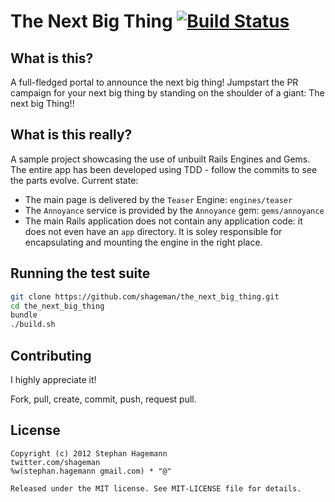 # The Next Big Thing [![Build Status](https://secure.travis-ci.org/shageman/the_next_big_thing.png)](https://secure.travis-ci.org/shageman/the_next_big_thing)

## What is this?

A full-fledged portal to announce the next big thing! Jumpstart the PR campaign for your next big thing by standing on the shoulder of a giant: The next big Thing!!

## What is this really?

A sample project showcasing the use of unbuilt Rails Engines and Gems. The entire app has been developed using TDD - follow the commits to see the parts evolve. Current state:

*   The main page is delivered by the `Teaser` Engine: `engines/teaser`
*   The `Annoyance` service is provided by the `Annoyance` gem: `gems/annoyance`
*   The main Rails application does not contain any application code: it does not even have an `app` directory. It is soley responsible for encapsulating and mounting the engine in the right place.

## Running the test suite
```bash
git clone https://github.com/shageman/the_next_big_thing.git
cd the_next_big_thing
bundle
./build.sh
```

## Contributing

I highly appreciate it!

Fork, pull, create, commit, push, request pull.

## License

    Copyright (c) 2012 Stephan Hagemann
    twitter.com/shageman
    %w(stephan.hagemann gmail.com) * "@"

    Released under the MIT license. See MIT-LICENSE file for details.